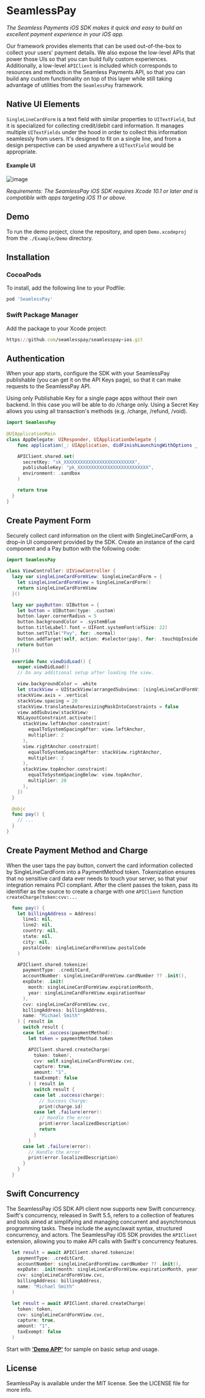 # SeamlessPay

*The Seamless Payments iOS SDK makes it quick and easy to build an excellent payment experience in your iOS app.*

Our framework provides elements that can be used out-of-the-box to collect your users' payment details. We also expose the low-level APIs that power those UIs so that you can build fully custom experiences. Additionally, a low-level `APIClient` is included which corresponds to resources and methods in the Seamless Payments API, so that you can build any custom functionality on top of this layer while still taking advantage of utilities from the `SeamlessPay` framework.

## Native UI Elements

`SingleLineCardForm` is a text field with similar properties to `UITextField`, but it is specialized for collecting credit/debit card information. It manages multiple `UITextFields` under the hood in order to collect this information seamlessly from users. It's designed to fit on a single line, and from a design perspective can be used anywhere a `UITextField` would be appropriate.

#### Example UI

![image](card-field.gif)

*Requirements: The SeamlessPay iOS SDK requires Xcode 10.1 or later and is compatible with apps targeting iOS 11 or above.*

## Demo

To run the demo project, clone the repository, and open `Demo.xcodeproj` from the `./Example/Demo` directory.

## Installation

### CocoaPods
To install, add the following line to your Podfile:

```ruby
pod 'SeamlessPay'
```

### Swift Package Manager
Add the package to your Xcode project:
```ruby
https://github.com/seamlesspay/seamlesspay-ios.git
```

## Authentication

When your app starts, configure the SDK with your SeamlessPay publishable (you can get it on the API Keys page), so that it can make requests to the SeamlessPay API.

Using only Publishable Key for a single page apps without their own backend. In this case you will be able to do /charge only.
Using a Secret Key allows you using all transaction's methods (e.g. /charge, /refund, /void).

```swift
import SeamlessPay
    
@UIApplicationMain
class AppDelegate: UIResponder, UIApplicationDelegate {
    func application(_: UIApplication, didFinishLaunchingWithOptions _: [UIApplication.LaunchOptionsKey: Any]?) -> Bool {

    APIClient.shared.set(
      secretKey: "sk_XXXXXXXXXXXXXXXXXXXXXXXXXX",
      publishableKey: "pk_XXXXXXXXXXXXXXXXXXXXXXXXXX",
      environment: .sandbox
    )

    return true
  }
}
```

## Create Payment Form

Securely collect card information on the client with SingleLineCardForm, a drop-in UI component provided by the SDK. Create an instance of the card component and a Pay button with the following code:

```swift
import SeamlessPay
    
class ViewController: UIViewController {
  lazy var singleLineCardFormView: SingleLineCardForm = {
    let singleLineCardFormView = SingleLineCardForm()
    return singleLineCardFormView
  }()

  lazy var payButton: UIButton = {
    let button = UIButton(type: .custom)
    button.layer.cornerRadius = 5
    button.backgroundColor = .systemBlue
    button.titleLabel?.font = UIFont.systemFont(ofSize: 22)
    button.setTitle("Pay", for: .normal)
    button.addTarget(self, action: #selector(pay), for: .touchUpInside)
    return button
  }()

  override func viewDidLoad() {
    super.viewDidLoad()
    // Do any additional setup after loading the view.

    view.backgroundColor = .white
    let stackView = UIStackView(arrangedSubviews: [singleLineCardFormView, payButton])
    stackView.axis = .vertical
    stackView.spacing = 20
    stackView.translatesAutoresizingMaskIntoConstraints = false
    view.addSubview(stackView)
    NSLayoutConstraint.activate([
      stackView.leftAnchor.constraint(
        equalToSystemSpacingAfter: view.leftAnchor,
        multiplier: 2
      ),
      view.rightAnchor.constraint(
        equalToSystemSpacingAfter: stackView.rightAnchor,
        multiplier: 2
      ),
      stackView.topAnchor.constraint(
        equalToSystemSpacingBelow: view.topAnchor,
        multiplier: 20
      ),
    ])
  }

  @objc
  func pay() {
    // ...
  }
}
```

## Create Payment Method and Charge

When the user taps the pay button, convert the card information collected by SingleLineCardForm into a PaymentMethod token. Tokenization ensures that no sensitive card data ever needs to touch your server, so that your integration remains PCI compliant.
After the client passes the token, pass its identifier as the source to create a charge with one `APIClient` function `createCharge(token:cvv:...`

```swift
  func pay() {
    let billingAddress = Address(
      line1: nil,
      line2: nil,
      country: nil,
      state: nil,
      city: nil,
      postalCode: singleLineCardFormView.postalCode
    )

    APIClient.shared.tokenize(
      paymentType: .creditCard,
      accountNumber: singleLineCardFormView.cardNumber ?? .init(),
      expDate: .init(
        month: singleLineCardFormView.expirationMonth,
        year: singleLineCardFormView.expirationYear
      ),
      cvv: singleLineCardFormView.cvc,
      billingAddress: billingAddress,
      name: "Michael Smith"
    ) { result in
      switch result {
      case let .success(paymentMethod):
        let token = paymentMethod.token

        APIClient.shared.createCharge(
          token: token!,
          cvv: self.singleLineCardFormView.cvc,
          capture: true,
          amount: "1",
          taxExempt: false
        ) { result in
          switch result {
          case let .success(charge):
            // Success Charge:
            print(charge.id)
          case let .failure(error):
            // Handle the error
            print(error.localizedDescription)
            return
          }
        }
      case let .failure(error):
        // Handle the error
        print(error.localizedDescription)
      }
    }
  }
```

## Swift Concurrency

The SeamlessPay iOS SDK API client now supports new Swift concurrency. Swift's concurrency, released in Swift 5.5, refers to a collection of features and tools aimed at simplifying and managing concurrent and asynchronous programming tasks. These include the async/await syntax, structured concurrency, and actors. The SeamlessPay iOS SDK provides the `APIClient` extension, allowing you to make API calls with Swift's concurrency features.

```swift
  let result = await APIClient.shared.tokenize(
    paymentType: .creditCard,
    accountNumber: singleLineCardFormView.cardNumber ?? .init(),
    expDate: .init(month: singleLineCardFormView.expirationMonth, year: singleLineCardFormView.expirationYear),
    cvv: singleLineCardFormView.cvc,
    billingAddress: billingAddress,
    name: "Michael Smith"
  )
```

```swift
  let result = await APIClient.shared.createCharge(
    token: token,
    cvv: singleLineCardFormView.cvc,
    capture: true,
    amount: "1",
    taxExempt: false
  )
```

Start with [**'Demo APP'**](https://github.com/seamlesspay/seamlesspay-ios/tree/dev/Example/Demo) for sample on basic setup and usage.


## License

SeamlessPay is available under the MIT license. See the LICENSE file for more info.
